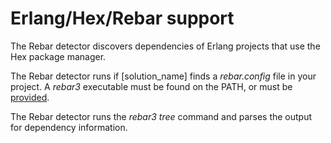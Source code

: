 # Erlang/Hex/Rebar support

The Rebar detector discovers dependencies of Erlang projects that use the Hex package manager.

The Rebar detector runs if [solution_name] finds a *rebar.config* file in your project.
A *rebar3* executable must be found on the PATH, or must be [provided](../properties/detectors/hex.md#rebar3-executable).

The Rebar detector runs the *rebar3 tree* command and parses the output for dependency information.




